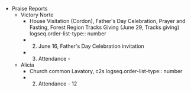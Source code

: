 - Praise Reports
	- Victory Norte
		- House Visitation (Cordon), Father's Day Celebration, Prayer and Fasting, Forest Region Tracks Giving (June 29, Tracks giving)
		  logseq.order-list-type:: number
		- 2. June 16, Father's Day Celebration invitation
		- 3. Attendance -
	- Alicia
		- Church common Lavatory, c2s
		  logseq.order-list-type:: number
		- 2. Attendance - 12